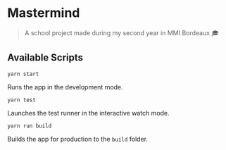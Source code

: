 # Mastermind

> A school project made during my second year in MMI Bordeaux 🎓

## Available Scripts

```
yarn start
```
Runs the app in the development mode.

```
yarn test
```

Launches the test runner in the interactive watch mode.

```
yarn run build
```

Builds the app for production to the `build` folder.
